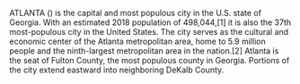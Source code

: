 ATLANTA () is the capital and most populous city in the U.S. state of Georgia. With an estimated 2018 population of 498,044,[1] it is also the 37th most-populous city in the United States. The city serves as the cultural and economic center of the Atlanta metropolitan area, home to 5.9 million people and the ninth-largest metropolitan area in the nation.[2] Atlanta is the seat of Fulton County, the most populous county in Georgia. Portions of the city extend eastward into neighboring DeKalb County.
